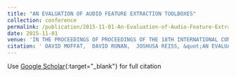 ```yaml
---
title: "AN EVALUATION OF AUDIO FEATURE EXTRACTION TOOLBOXES"
collection: conference
permalink: /publication/2015-11-01-An-Evaluation-of-Audio-Feature-Extraction-Toolboxes
date: 2015-11-01
venue: 'IN THE PROCEEDINGS OF PROCEEDINGS OF THE 18TH INTERNATIONAL CONFERENCE ON DIGITAL AUDIO EFFECTS (DAFX-15)'
citation: ' DAVID MOFFAT,  DAVID RONAN,  JOSHUSA REISS, &quot;AN EVALUATION OF AUDIO FEATURE EXTRACTION TOOLBOXES.&quot; IN THE PROCEEDINGS OF PROCEEDINGS OF THE 18TH INTERNATIONAL CONFERENCE ON DIGITAL AUDIO EFFECTS (DAFX-15), 2015.'
---
```

Use [Google Scholar](https://scholar.google.com/scholar?q=An+Evaluation+of+Audio+Feature+Extraction+Toolboxes){:target="_blank"} for full citation